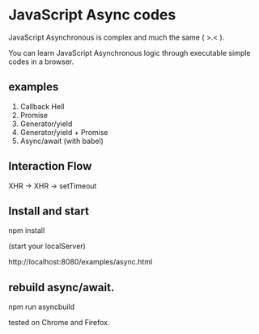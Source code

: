 JavaScript Async codes
============
JavaScript Asynchronous is complex and much the same ( >.< ).

You can learn JavaScript Asynchronous logic through executable simple codes in a browser.

## examples

1. Callback Hell
2. Promise
3. Generator/yield
4. Generator/yield + Promise
5. Async/await  (with babel)

## Interaction Flow

XHR ->  XHR -> setTimeout

## Install and start
npm install

(start your localServer)

http://localhost:8080/examples/async.html

## rebuild async/await.
npm run asyncbuild

tested on Chrome and Firefox.

